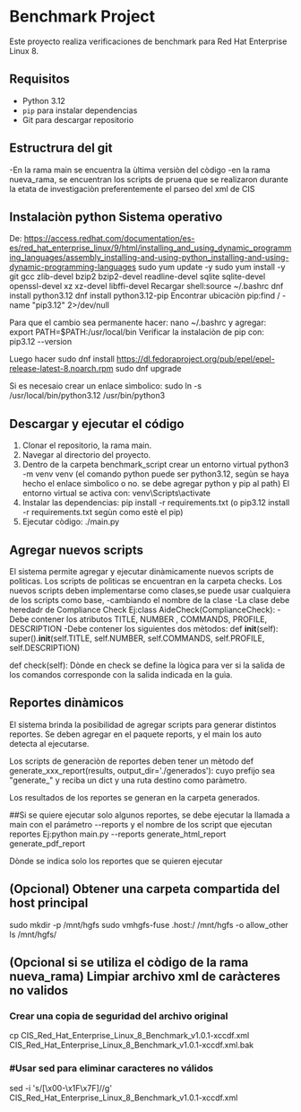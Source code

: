 # Benchmark Project

Este proyecto realiza verificaciones de benchmark para Red Hat Enterprise Linux 8.

## Requisitos

- Python 3.12
- `pip` para instalar dependencias
- Git para descargar repositorio

## Estructrura del git
-En la rama main se encuentra la ùltima versiòn del còdigo
-en la rama nueva_rama, se encuentran los scripts de pruena que se realizaron durante la etata de investigaciòn
preferentemente el parseo del xml de CIS


## Instalaciòn python Sistema operativo
De: https://access.redhat.com/documentation/es-es/red_hat_enterprise_linux/9/html/installing_and_using_dynamic_programming_languages/assembly_installing-and-using-python_installing-and-using-dynamic-programming-languages
sudo yum update -y
sudo yum install -y git gcc zlib-devel bzip2 bzip2-devel readline-devel sqlite sqlite-devel openssl-devel xz xz-devel libffi-devel
Recargar shell:source ~/.bashrc
dnf install python3.12
dnf install python3.12-pip
Encontrar ubicaciòn pip:find / -name "pip3.12" 2>/dev/null

Para que el cambio sea permanente hacer:
nano ~/.bashrc
y agregar: export PATH=$PATH:/usr/local/bin
Verificar la instalaciòn de pip con: pip3.12 --version

Luego hacer
sudo dnf install https://dl.fedoraproject.org/pub/epel/epel-release-latest-8.noarch.rpm
sudo dnf upgrade

Si es necesaio crear un enlace sìmbolico:
sudo ln -s /usr/local/bin/python3.12 /usr/bin/python3



## Descargar y ejecutar el código
1. Clonar el repositorio, la rama main.
2. Navegar al directorio del proyecto.
3. Dentro de la carpeta benchmark_script crear un entorno virtual
python3 -m venv venv (el comando python puede ser python3.12, segùn se haya hecho el enlace sìmbolico o no. se debe agregar python y pip al path)
El entorno virtual se activa con: venv\Scripts\activate         
4. Instalar las dependencias:
      pip install -r requirements.txt
(o pip3.12 install -r requirements.txt segùn como estè el pip)
5. Ejecutar còdigo:
 ./main.py

## Agregar nuevos scripts
El sistema permite agregar y ejecutar dinàmicamente
nuevos scripts de politicas. Los scripts de  polìticas
se encuentran en la carpeta checks.
Los nuevos scripts
deben implementarse como clases,se puede usar cualquiera
de los scripts como base, 
-cambiando el nombre de la clase
-La clase debe heredadr de Compliance Check
Ej:class AideCheck(ComplianceCheck):
-Debe contener los atributos
TITLE,  NUMBER , COMMANDS,  PROFILE, DESCRIPTION 
-Debe contener los siguientes dos mètodos:
def __init__(self):
        super().__init__(self.TITLE, self.NUMBER, self.COMMANDS, self.PROFILE, self.DESCRIPTION)

def check(self):
Dònde en check se define la lògica para ver si la salida de los comandos corresponde con la salida indicada en la guìa.


## Reportes dinàmicos
El sistema brinda la posibilidad de agregar scripts
para generar distintos reportes. Se deben agregar en el
paquete reports, y el main los auto detecta al ejecutarse.

Los scripts de generaciòn de reportes deben tener un  mètodo
def generate_xxx_report(results, output_dir='./generados'):
cuyo prefijo sea "generate_" y reciba un dict y una ruta destino como paràmetro.

Los resultados de los reportes se generan en la carpeta generados.


##Si se quiere ejecutar solo algunos reportes, se debe ejecutar la llamada a main con el parámetro --reports y 
el nombre de los script que ejecutan reportes 
Ej:python main.py --reports generate_html_report generate_pdf_report

Dònde se indica solo los reportes que se quieren ejecutar

## (Opcional) Obtener una carpeta compartida del host principal
sudo mkdir -p /mnt/hgfs
sudo vmhgfs-fuse .host:/ /mnt/hgfs -o allow_other
ls /mnt/hgfs/


## (Opcional si se utiliza el còdigo de la rama nueva_rama) Limpiar archivo xml de caràcteres no validos
### Crear una copia de seguridad del archivo original
cp CIS_Red_Hat_Enterprise_Linux_8_Benchmark_v1.0.1-xccdf.xml CIS_Red_Hat_Enterprise_Linux_8_Benchmark_v1.0.1-xccdf.xml.bak

### #Usar sed para eliminar caracteres no válidos
sed -i 's/[\x00-\x1F\x7F]//g' CIS_Red_Hat_Enterprise_Linux_8_Benchmark_v1.0.1-xccdf.xml


